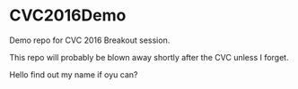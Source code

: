 # CVC2016Demo
Demo repo for CVC 2016 Breakout session.

This repo will probably be blown away shortly after the CVC unless I forget.

Hello find out my name if oyu can?

